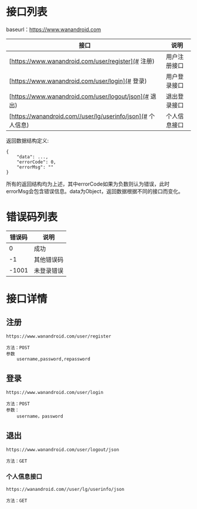 # 接口列表

baseurl：https://www.wanandroid.com

| 接口                                                  | 说明   |
|-----------------------------------------------------|------|
| [https://www.wanandroid.com/user/register](# 注册)    | 用户注册接口 |
| [https://www.wanandroid.com/user/login](# 登录)       | 用户登录接口 |
| [https://www.wanandroid.com/user/logout/json](# 退出) | 退出登录接口 |
| [https://wanandroid.com//user/lg/userinfo/json](# 个人信息) | 个人信息接口 |

返回数据结构定义:

```
{
    "data": ...,
    "errorCode": 0,
    "errorMsg": ""
}
```

所有的返回结构均为上述，其中errorCode如果为负数则认为错误，此时errorMsg会包含错误信息。data为Object，返回数据根据不同的接口而变化。

# 错误码列表

| 错误码   | 说明    |
|-------|-------|
| 0     | 成功    |
| -1    | 其他错误码 |
| -1001 | 未登录错误 |

# 接口详情

## 注册

```agsl
https://www.wanandroid.com/user/register

方法：POST
参数
	username,password,repassword
```

## 登录

```agsl
https://www.wanandroid.com/user/login

方法：POST
参数：
	username，password
```

## 退出

```agsl
https://www.wanandroid.com/user/logout/json

方法：GET
```

### 个人信息接口

```agsl
https://wanandroid.com//user/lg/userinfo/json

方法：GET
```

